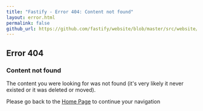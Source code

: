 ```yaml
---
title: "Fastify - Error 404: Content not found"
layout: error.html
permalink: false
github_url: https://github.com/fastify/website/blob/master/src/website/content/error.md
---
```


## Error 404

### Content not found

The content you were looking for was not found (it's very likely it never existed or it was deleted or moved).

Please go back to the [Home Page](/) to continue your navigation
